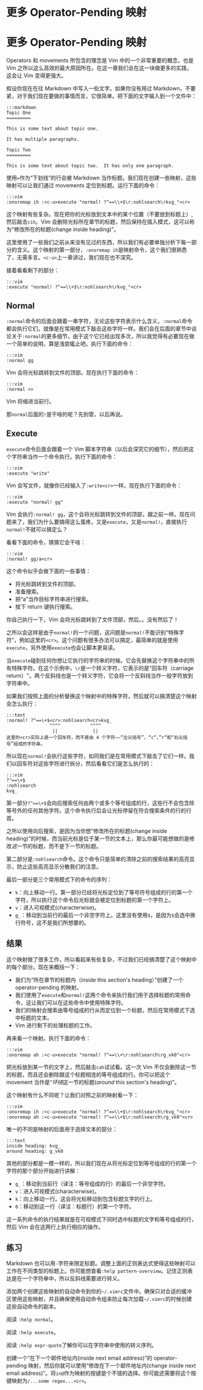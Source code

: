 # 更多 Operator-Pending 映射

# 更多 Operator-Pending 映射

Operators 和 movements 所包含的理念是 Vim 中的一个非常重要的概念，也是 Vim 之所以这么高效的最大原因所在。在这一章我们会在这一块做更多的实践，这会让 Vim 变得更强大。

假设你现在在往 Markdown 中写入一些文字。如果你没有用过 Markdown，不要紧，对于我们现在要做的事情而言，它很简单。把下面的文字输入到一个文件中：

```
:::markdown
Topic One
=========

This is some text about topic one.

It has multiple paragraphs.

Topic Two
=========

This is some text about topic two.  It has only one paragraph. 
```

使用`=`作为“下划线”的行会被 Markdown 当作标题。我们现在创建一些映射，这些映射可以让我们通过 movements 定位到标题。运行下面的命令：

```
:::vim
:onoremap ih :<c-u>execute "normal! ?^==\\+$\r:nohlsearch\rkvg_"<cr> 
```

这个映射有些复杂。现在把你的光标放到文本中的某个位置（不要放到标题上）,然后敲击`cih`。Vim 会删除光标所在章节的标题，然后保持在插入模式，这可以称为"修改所在的标题(change inside heading)"。

这里使用了一些我们之前从来没有见过的东西，所以我们有必要单独分析下每一部分的含义。这个映射的第一部分，`:onoremap ih`是映射命令，这个我们很熟悉了，无需多言。`<c-u>`上一章讲过，我们现在也不深究。

接着看看剩下的部分：

```
:::vim
:execute "normal! ?^==\\+$\r:nohlsearch\rkvg_"<cr> 
```

## Normal

`:normal`命令的后面会跟着一串字符，无论这些字符表示什么含义，`:normal`命令都会执行它们，就像是在常用模式下敲击这些字符一样。我们会在后面的章节中谈论关于`:normal`的更多细节，由于这个它已经出现多次，所以我觉得有必要现在做一个简单的说明，算是浅尝辄止吧。执行下面的命令：

```
:::vim
:normal gg 
```

Vim 会将光标跳转到文件的顶部。现在执行下面的命令：

```
:::vim
:normal >> 
```

Vim 将缩进当前行。

那`normal`后面的`!`是干啥的呢？先别管，以后再说。

## Execute

`execute`命令后面会跟着一个 Vim 脚本字符串（以后会深究它的细节），然后把这个字符串当作一个命令执行。执行下面的命令：

```
:::vim
:execute "write" 
```

Vim 会写文件，就像你已经输入了`:write<cr>`一样。现在执行下面的命令：

```
:::vim
:execute "normal! gg" 
```

Vim 会执行`:normal! gg`，这个会将光标跳转到文件的顶部，跟之前一样。现在问题来了，我们为什么要搞得这么蛋疼，又是`execute`，又是`normal!`，直接执行`normal!`不就可以搞定么？

看看下面的命令，猜猜它会干啥：

```
:::vim
:normal! gg/a<cr> 
```

这个命令似乎会做下面的一些事情：

*   将光标跳转到文件的顶部。
*   准备搜索。
*   把“a”当作目标字符串进行搜索。
*   按下 return 键执行搜索。

你自己执行一下，Vim 会将光标跳转到了文件顶部，然后。。没有然后了！

之所以会这样是由于`normal!`的一个问题，这问题是`normal!`不能识别“特殊字符”，例如这里的`<cr>`。这个问题有很多办法可以搞定，最简单的就是使用`execute`，另外使用`execute`也会让脚本更易读。

当`execute`碰到任何你想让它执行的字符串的时候。它会先替换这个字符串中的所有特殊字符。在这个示例中，`\r`是一个转义字符，它表示的是"回车符（carriage return）"。两个反斜线也是一个转义字符，它会将一个反斜线当作一般字符放到字符串中。

如果我们按照上面的分析替换这个映射中的特殊字符，然后就可以搞清楚这个映射会怎么执行：

```
:::text
:normal! ?^==\+$<cr>:nohlsearch<cr>kvg_
                ^^^^           ^^^^
                 ||             ||
这里的<cr>实际上是一个回车符，而不是由 4 个字符——“左尖括号”，“c“，”r“和“右尖括号”组成的字符串。 
```

所以现在`normal!`会执行这些字符，如同我们是在常用模式下敲击了它们一样。我们以回车符对这些字符进行拆分，然后看看它们是怎么执行的：

```
:::vim
?^==\+$
:nohlsearch
kvg_ 
```

第一部分`?^==\+$`会向后搜索任何由两个或多个等号组成的行，这些行不会包含除等号外的任何其他字符。这个命令执行后会让光标停留在符合搜索条件的行的行首。

之所以使用向后搜索，是因为当你想“修改所在的标题(change inside heading)”的时候，而当前光标是位于某一节的文本上，那么你最可能想做的是修改*这*一节的标题，而不是下一节的标题。

第二部分是`:nohlsearch`命令。这个命令只是简单的清除之前的搜索结果的高亮显示，防止这些高亮显示分散我们的注意。

最后一部分是三个常用模式下的命令的序列：

*   `k`：向上移动一行。第一部分已经将光标定位到了等号符号组成的行的第一个字符，所以执行这个命令后光标就会被定位到标题的第一个字符上。
*   `v`：进入可视模式(characterwise)。
*   `g_`：移动到当前行的最后一个非空字符上。这里没有使用`$`，是因为`$`会选中换行符号，这不是我们所想要的。

## 结果

这个映射做了很多工作，所以看起来有些复杂，不过我们已经搞清楚了这个映射中的每个部分。现在来概括一下：

*   我们为“所在章节的标题内（inside this section's heading）”创建了一个 operator-pending 的映射。
*   我们使用了`execute`和`normal!`这两个命令来执行我们用于选择标题的常用命令，这让我们可以在这些命令中使用特殊字符。
*   我们的映射会搜索由等号组成的行从而定位到一个标题，然后在常用模式下选中标题的文本。
*   Vim 进行剩下的处理标题的工作。

再来看一个映射。执行下面的命令：

```
:::vim
:onoremap ah :<c-u>execute "normal! ?^==\\+\r:nohlsearch\rg_vk0"<cr> 
```

把光标放到某一节的文字上，然后敲击`cah`试试看。这一次 Vim 不仅会删除这一节的标题，而且还会删除跟这个标题相连的等号组成的行。你可以把这个 movement 当作是“*环绕*这一节的标题(*around* this section's heading)“。

这个映射有什么不同呢？让我们对照之前的映射看一下：

```
:::vim
:onoremap ih :<c-u>execute "normal! ?^==\\+$\r:nohlsearch\rkvg_"<cr>
:onoremap ah :<c-u>execute "normal! ?^==\\+$\r:nohlsearch\rg_vk0"<cr> 
```

唯一的不同是映射的后面用于选择文本的部分：

```
:::text
inside heading: kvg_
around heading: g_vk0 
```

其他的部分都是一模一样的，所以我们现在从将光标定位到等号组成的行的第一个字符的那个部分开始进行讲解：

*   `g_`：移动到当前行（译注：等号组成的行）的最后一个非空字符。
*   `v`：进入可视模式(characterwise)。
*   `k`：向上移动一行。这会将光标移动到包含标题文字的行上。
*   `0`：移动到这一行（译注：标题行）的第一个字符。

这一系列命令的执行结果就是在可视模式下同时选中标题的文字和等号组成的行，然后 Vim 会在这两行上执行相应的操作。

## 练习

Markdown 也可以用`-`字符来限定标题。调整上面的正则表达式使得这些映射可以工作在不同类型的标题上。你可能想查看`:help pattern-overview`。记住正则表达是在一个字符串中，所以反斜线需要进行转义。

添加两个创建这些映射的自动命令到你的`~/.vimrc`文件中。确保只对合适的缓冲区使用这些映射，并且确保使用自动命令组来防止每次加载`~/.vimrc`的时候创建这些自动命令的副本。

阅读 `:help normal`。

阅读 `:help execute`。

阅读 `:help expr-quote`了解你可以在字符串中使用的转义序列。

创建一个“在下一个邮件地址内(inside next email address)”的 operator-pending 映射，然后你就可以使用“修改在下一个邮件地址内(change inside next email address)”。将`in@`作为映射的按键是个不错的选择。你可能还需要将这个按键映射为`/...some regex...<cr>`。